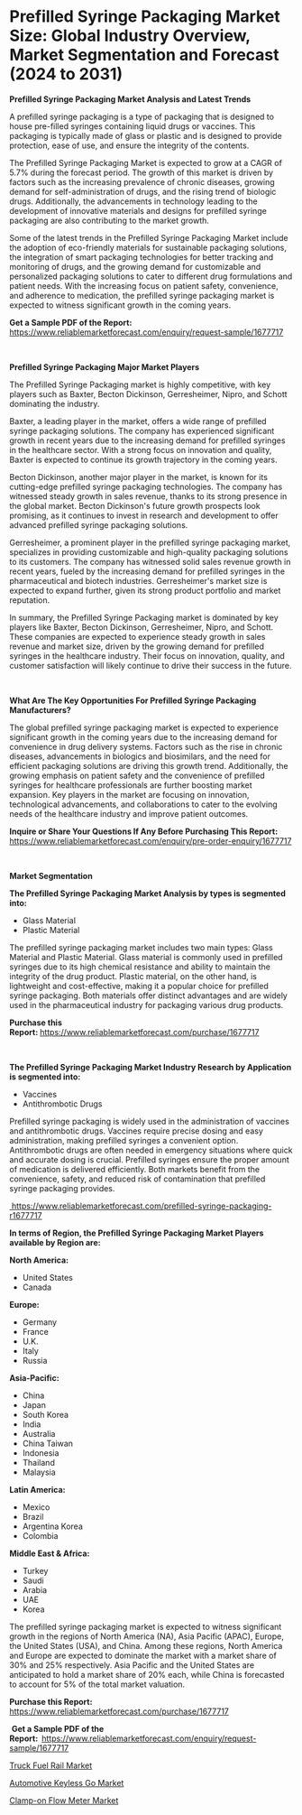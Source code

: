 <p><h1>Prefilled Syringe Packaging Market Size: Global Industry Overview, Market Segmentation and Forecast (2024 to 2031)</h1></p><p><strong>Prefilled Syringe Packaging Market Analysis and Latest Trends</strong></p>
<p><p>A prefilled syringe packaging is a type of packaging that is designed to house pre-filled syringes containing liquid drugs or vaccines. This packaging is typically made of glass or plastic and is designed to provide protection, ease of use, and ensure the integrity of the contents.</p><p>The Prefilled Syringe Packaging Market is expected to grow at a CAGR of 5.7% during the forecast period. The growth of this market is driven by factors such as the increasing prevalence of chronic diseases, growing demand for self-administration of drugs, and the rising trend of biologic drugs. Additionally, the advancements in technology leading to the development of innovative materials and designs for prefilled syringe packaging are also contributing to the market growth.</p><p>Some of the latest trends in the Prefilled Syringe Packaging Market include the adoption of eco-friendly materials for sustainable packaging solutions, the integration of smart packaging technologies for better tracking and monitoring of drugs, and the growing demand for customizable and personalized packaging solutions to cater to different drug formulations and patient needs. With the increasing focus on patient safety, convenience, and adherence to medication, the prefilled syringe packaging market is expected to witness significant growth in the coming years.</p></p>
<p><strong>Get a Sample PDF of the Report:&nbsp;</strong> <a href="https://www.reliablemarketforecast.com/enquiry/request-sample/1677717">https://www.reliablemarketforecast.com/enquiry/request-sample/1677717</a></p>
<p>&nbsp;</p>
<p><strong>Prefilled Syringe Packaging Major Market Players</strong></p>
<p><p>The Prefilled Syringe Packaging market is highly competitive, with key players such as Baxter, Becton Dickinson, Gerresheimer, Nipro, and Schott dominating the industry. </p><p>Baxter, a leading player in the market, offers a wide range of prefilled syringe packaging solutions. The company has experienced significant growth in recent years due to the increasing demand for prefilled syringes in the healthcare sector. With a strong focus on innovation and quality, Baxter is expected to continue its growth trajectory in the coming years.</p><p>Becton Dickinson, another major player in the market, is known for its cutting-edge prefilled syringe packaging technologies. The company has witnessed steady growth in sales revenue, thanks to its strong presence in the global market. Becton Dickinson's future growth prospects look promising, as it continues to invest in research and development to offer advanced prefilled syringe packaging solutions.</p><p>Gerresheimer, a prominent player in the prefilled syringe packaging market, specializes in providing customizable and high-quality packaging solutions to its customers. The company has witnessed solid sales revenue growth in recent years, fueled by the increasing demand for prefilled syringes in the pharmaceutical and biotech industries. Gerresheimer's market size is expected to expand further, given its strong product portfolio and market reputation.</p><p>In summary, the Prefilled Syringe Packaging market is dominated by key players like Baxter, Becton Dickinson, Gerresheimer, Nipro, and Schott. These companies are expected to experience steady growth in sales revenue and market size, driven by the growing demand for prefilled syringes in the healthcare industry. Their focus on innovation, quality, and customer satisfaction will likely continue to drive their success in the future.</p></p>
<p>&nbsp;</p>
<p><strong>What Are The Key Opportunities For Prefilled Syringe Packaging Manufacturers?</strong></p>
<p><p>The global prefilled syringe packaging market is expected to experience significant growth in the coming years due to the increasing demand for convenience in drug delivery systems. Factors such as the rise in chronic diseases, advancements in biologics and biosimilars, and the need for efficient packaging solutions are driving this growth trend. Additionally, the growing emphasis on patient safety and the convenience of prefilled syringes for healthcare professionals are further boosting market expansion. Key players in the market are focusing on innovation, technological advancements, and collaborations to cater to the evolving needs of the healthcare industry and improve patient outcomes.</p></p>
<p><strong>Inquire or Share Your Questions If Any Before Purchasing This Report:</strong> <a href="https://www.reliablemarketforecast.com/enquiry/pre-order-enquiry/1677717">https://www.reliablemarketforecast.com/enquiry/pre-order-enquiry/1677717</a></p>
<p>&nbsp;</p>
<p><strong>Market Segmentation</strong></p>
<p><strong>The Prefilled Syringe Packaging Market Analysis by types is segmented into:</strong></p>
<p><ul><li>Glass Material</li><li>Plastic Material</li></ul></p>
<p><p>The prefilled syringe packaging market includes two main types: Glass Material and Plastic Material. Glass material is commonly used in prefilled syringes due to its high chemical resistance and ability to maintain the integrity of the drug product. Plastic material, on the other hand, is lightweight and cost-effective, making it a popular choice for prefilled syringe packaging. Both materials offer distinct advantages and are widely used in the pharmaceutical industry for packaging various drug products.</p></p>
<p><strong>Purchase this Report:&nbsp;</strong><a href="https://www.reliablemarketforecast.com/purchase/1677717">https://www.reliablemarketforecast.com/purchase/1677717</a></p>
<p>&nbsp;</p>
<p><strong>The Prefilled Syringe Packaging Market Industry Research by Application is segmented into:</strong></p>
<p><ul><li>Vaccines</li><li>Antithrombotic Drugs</li></ul></p>
<p><p>Prefilled syringe packaging is widely used in the administration of vaccines and antithrombotic drugs. Vaccines require precise dosing and easy administration, making prefilled syringes a convenient option. Antithrombotic drugs are often needed in emergency situations where quick and accurate dosing is crucial. Prefilled syringes ensure the proper amount of medication is delivered efficiently. Both markets benefit from the convenience, safety, and reduced risk of contamination that prefilled syringe packaging provides.</p></p>
<p><a href="https://www.reliablemarketforecast.com/prefilled-syringe-packaging-r1677717">&nbsp;https://www.reliablemarketforecast.com/prefilled-syringe-packaging-r1677717</a></p>
<p><strong>In terms of Region, the Prefilled Syringe Packaging Market Players available by Region are:</strong></p>
<p>
    <p> <strong> North America: </strong>
        <ul>
            <li>United States</li>
            <li>Canada</li>
        </ul>
        </p> 
    <p> <strong> Europe: </strong>
        <ul>
            <li>Germany</li>
            <li>France</li>
            <li>U.K.</li>
            <li>Italy</li>
            <li>Russia</li>
        </ul>
        </p> 
    <p> <strong> Asia-Pacific: </strong>
        <ul>
            <li>China</li>
            <li>Japan</li>
            <li>South Korea</li>
            <li>India</li>
            <li>Australia</li>
            <li>China Taiwan</li>
            <li>Indonesia</li>
            <li>Thailand</li>
            <li>Malaysia</li>
        </ul>
        </p> 
    <p> <strong> Latin America: </strong>
        <ul>
            <li>Mexico</li>
            <li>Brazil</li>
            <li>Argentina Korea</li>
            <li>Colombia</li>
        </ul>
        </p> 
    <p> <strong> Middle East & Africa: </strong>
        <ul>
            <li>Turkey</li>
            <li>Saudi</li>
            <li>Arabia</li>
            <li>UAE</li>
            <li>Korea</li>
        </ul>
    </p>
    </p>
<p><p>The prefilled syringe packaging market is expected to witness significant growth in the regions of North America (NA), Asia Pacific (APAC), Europe, the United States (USA), and China. Among these regions, North America and Europe are expected to dominate the market with a market share of 30% and 25% respectively. Asia Pacific and the United States are anticipated to hold a market share of 20% each, while China is forecasted to account for 5% of the total market valuation.</p></p>
<p><strong>Purchase this Report: </strong><a href="https://www.reliablemarketforecast.com/purchase/1677717">https://www.reliablemarketforecast.com/purchase/1677717</a></p>
<p>&nbsp;<strong>Get a Sample PDF of the Report:&nbsp;&nbsp;</strong><a href="https://www.reliablemarketforecast.com/enquiry/request-sample/1677717">https://www.reliablemarketforecast.com/enquiry/request-sample/1677717</a></p>
<p><strong></strong></p>
<p><p><a href="https://medium.com/@samirmayert184/insights-into-the-truck-fuel-rail-market-market-players-market-size-geographical-regions-and-d3c6ab07ae69">Truck Fuel Rail Market</a></p><p><a href="https://medium.com/@clairhane_9803/automotive-keyless-go-market-share-size-trends-industry-analysis-report-by-application-01f82cb0d872">Automotive Keyless Go Market</a></p><p><a href="https://github.com/JermaineCrona2023/Market-Research-Report-List-2/blob/main/clamp-on-flow-meter-market.md">Clamp-on Flow Meter Market</a></p></p>